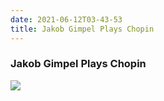 ```yaml
---
date: 2021-06-12T03-43-53
title: Jakob Gimpel Plays Chopin
---
```

### Jakob Gimpel Plays Chopin
[1]: https://www.discogs.com/release/11342110

[![](https://img.discogs.com/yJRf0HQ41u-zqyj0tgeWRJZd3jw=/fit-in/600x600/filters:strip_icc():format(jpeg):mode_rgb():quality(90)/discogs-images/R-11342110-1514580150-2608.png.jpg)][1]
